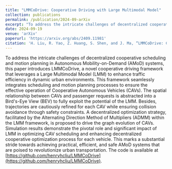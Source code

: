 ```yaml
---
title: "LMMCoDrive: Cooperative Driving with Large Multimodal Model"
collection: publications
permalink: /publication/2024-09-arXiv
excerpt: "To address the intricate challenges of decentralized cooperative scheduling and motion planning in Autonomous Mobility-on-Demand (AMoD) systems, this paper introduces LMMCoDrive, a novel cooperative driving framework that leverages a Large Multimodal Model (LMM) to enhance traffic efficiency in dynamic urban environments. This  framework seamlessly integrates scheduling and motion planning processes to ensure the effective operation of Cooperative Autonomous Vehicles (CAVs). The spatial relationship between CAVs and passenger requests is abstracted into a Bird's-Eye View (BEV) to fully exploit the potential of the LMM. Besides, trajectories are cautiously refined for each CAV while ensuring collision avoidance through safety constraints. A decentralized optimization strategy, facilitated by the Alternating Direction Method of Multipliers (ADMM) within the LMM framework, is proposed to drive the graph evolution of CAVs. Simulation results demonstrate the pivotal role and significant impact of LMM in optimizing CAV scheduling and enhancing decentralized cooperative optimization process for each vehicle. This marks a substantial stride towards achieving practical, efficient, and safe AMoD systems that are poised to revolutionize urban transportation. The code is available at [https://github.com/henryhcliu/LMMCoDrive](https://github.com/henryhcliu/LMMCoDrive)."
date: 2024-09-19
venue: 'arXiv'
paperurl: 'https://arxiv.org/abs/2409.11981'
citation: 'H. Liu, R. Yao, Z. Huang, S. Shen, and J. Ma, “LMMCoDrive: Cooperative Driving with Large Multimodal Model,” arXiv preprint arXiv: 2409.11981, 2024.'
---
```


To address the intricate challenges of decentralized cooperative scheduling and motion planning in Autonomous Mobility-on-Demand (AMoD) systems, this paper introduces LMMCoDrive, a novel cooperative driving framework that leverages a Large Multimodal Model (LMM) to enhance traffic efficiency in dynamic urban environments. This  framework seamlessly integrates scheduling and motion planning processes to ensure the effective operation of Cooperative Autonomous Vehicles (CAVs). The spatial relationship between CAVs and passenger requests is abstracted into a Bird's-Eye View (BEV) to fully exploit the potential of the LMM. Besides, trajectories are cautiously refined for each CAV while ensuring collision avoidance through safety constraints. A decentralized optimization strategy, facilitated by the Alternating Direction Method of Multipliers (ADMM) within the LMM framework, is proposed to drive the graph evolution of CAVs. Simulation results demonstrate the pivotal role and significant impact of LMM in optimizing CAV scheduling and enhancing decentralized cooperative optimization process for each vehicle. This marks a substantial stride towards achieving practical, efficient, and safe AMoD systems that are poised to revolutionize urban transportation.
The code is available at [https://github.com/henryhcliu/LMMCoDrive](https://github.com/henryhcliu/LMMCoDrive).
